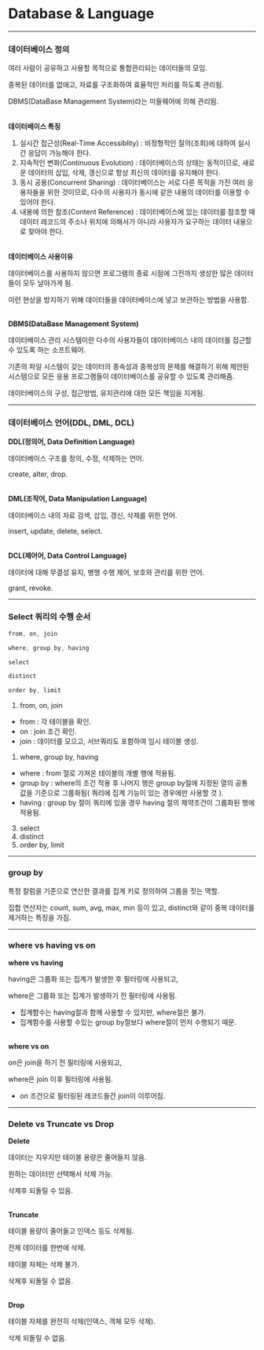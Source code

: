 # Database & Language

---

### 데이터베이스 정의

여러 사람이 공유하고 사용할 목적으로 통합관리되는 데이터들의 모임.

중복된 데이터를 없애고, 자료를 구조화하여 효율적인 처리를 하도록 관리됨.

DBMS(DataBase Management System)라는 미들웨어에 의해 관리됨.
</br></br>

**데이터베이스 특징**

1. 실시간 접근성(Real-Time Accessiblity) : 비정형적인 질의(조회)에 대하여 실시간 응답이 가능해야 한다.
2. 지속적인 변화(Continuous Evolution) : 데이터베이스의 상태는 동적이므로, 새로운 데이터의 삽입, 삭제, 갱신으로 항상 최신의 데이터를 유지해야 한다.
3. 동시 공용(Concurrent Sharing) : 데이터베이스는 서로 다른 목적을 가진 여러 응용자들을 위한 것이므로, 다수의 사용자가 동시에 같은 내용의 데이터를 이용할 수 있어야 한다.
4. 내용에 의한 참조(Content Reference) : 데이터베이스에 있는 데이터를 참조할 때 데이터 레코드의 주소나 위치에 의해서가 아니라 사용자가 요구하는 데이터 내용으로 찾아야 한다.
</br></br>

**데이터베이스 사용이유**

데이터베이스를 사용하지 않으면 프로그램의 종료 시점에 그전까지 생성한 많은 데이터들이 모두 날아가게 됨.

이런 현상을 방지하기 위해 데이터들을 데이터베이스에 넣고 보관하는 방법을 사용함.
</br></br>

**DBMS(DataBase Management System)**

데이터베이스 관리 시스템이란 다수의 사용자들이 데이터베이스 내의 데이터를 접근할 수 있도록 하는 소프트웨어.

기존의 파일 시스템이 갖는 데이터의 종속성과 중복성의 문제를 해결하기 위해 제안된 시스템으로 모든 응용 프로그램들이 데이터베이스를 공유할 수 있도록 관리해줌.

데이터베이스의 구성, 접근방법, 유지관리에 대한 모든 책임을 지게됨.

---

### 데이터베이스 언어(DDL, DML, DCL)

**DDL(정의어, Data Definition Language)**

데이터베이스 구조를 정의, 수정, 삭제하는 언어.

create, alter, drop.
</br></br>

**DML(조작어, Data Manipulation Language)**

데이터베이스 내의 자료 검색, 삽입, 갱신, 삭제를 위한 언어.

insert, update, delete, select.
</br></br>

**DCL(제어어, Data Control Language)**

데이터에 대해 무결성 유지, 병행 수행 제어, 보호와 관리를 위한 언어.

grant, revoke.

---

### Select 쿼리의 수행 순서

```java
from, on, join

where, group by, having

select

distinct

order by, limit
```

1. from, on, join
- from : 각 테이블을 확인.
- on : join 조건 확인.
- join : 데이터를 모으고, 서브쿼리도 포함하여 임시 테이블 생성.
1. where, group by, having
- where : from 절로 가져온 테이블의 개별 행에 적용됨.
- group by : where의 조건 적용 후 나머지 행은 group by절에 지정된 열의 공통 값을 기준으로 그룹화됨( 쿼리에 집계 기능이 있는 경우에만 사용할 것 ).
- having : group by 절이 쿼리에 있을 경우 having 절의 제약조건이 그룹화된 행에 적용됨.
3. select
4. distinct
5. order by, limit

---

### group by

특정 칼럼을 기준으로 연산한 결과를 집계 키로 정의하여 그룹을 짓는 역할.

집합 연산자는 count, sum, avg, max, min 등이 있고, distinct와 같이 중복 데이터를 제거하는 특징을 가짐.

---

### where vs having vs on

**where vs having**

having은 그룹화 또는 집계가 발생한 후 필터링에 사용되고,

where은 그룹화 또는 집계가 발생하기 전 필터링에 사용됨.

- 집계함수는 having절과 함께 사용할 수 있지만, where절은 불가.
- 집계함수를 사용할 수있는 group by절보다 where절이 먼저 수행되기 때문.
</br></br>

**where vs on**

on은 join을 하기 전 필터링에 사용되고,

where은 join 이후 필터링에 사용됨.

- on 조건으로 필터링된 레코드들간 join이 이루어짐.

---

### Delete vs Truncate vs Drop

**Delete**

데이터는 지우지만 테이블 용량은 줄어들지 않음.

원하는 데이터만 선택해서 삭제 가능.

삭제후 되돌릴 수 있음.
</br></br>

**Truncate**

테이블 용량이 줄어들고 인덱스 등도 삭제됨.

전체 데이터를 한번에 삭제.

테이블 자체는 삭제 불가.

삭제후 되돌릴 수 없음.
</br></br>

**Drop**

테이블 자체를 완전히 삭제(인덱스, 객체 모두 삭제).

삭제 되돌릴 수 없음.
